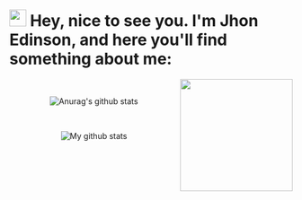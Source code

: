 <p>
  <h1><img src="https://emojis.slackmojis.com/emojis/images/1531849430/4246/blob-sunglasses.gif?1531849430" width="30"/> Hey, nice to see you. I'm Jhon Edinson, and here you'll find something about me:</h1>
  <img align='right' src="https://media.giphy.com/media/M9gbBd9nbDrOTu1Mqx/giphy.gif" width="200">
</p>
<br>
<p align="center">
<img align="center" src="https://github-readme-stats.vercel.app/api?username=jhonedin&show_icons=true&include_all_commits=true&theme=material-palenight" alt="Anurag's github stats" />
 </p>
<br>
<p align="center">
<img align="center" src="https://github-readme-stats.vercel.app/api/top-langs/?username=jhonedin&layout=compact&theme=material-palenight&langs_count=8" alt="My github stats"/>
</p>
